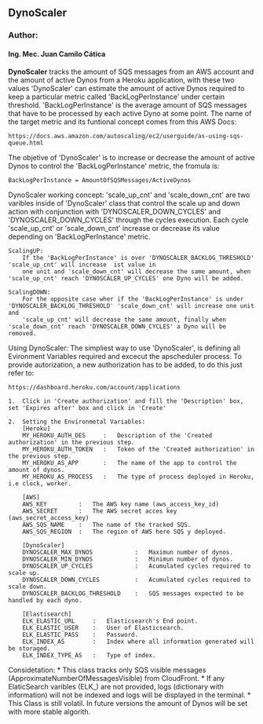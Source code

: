 
## DynoScaler

### Author:
#### Ing. Mec. Juan Camilo Cática

<b>DynoScaler</b> tracks the amount of SQS messages from an AWS account and the amount of active Dynos from a Heroku application,
with these two values 'DynoScaler' can estimate the amount of active Dynos required to keep a particular metric called 
'BackLogPerInstance' under certain threshold. 'BackLogPerInstance' is the average amount of SQS messages that have to be 
processed by each active Dyno at some point. The name of the target metric and its funtional concept comes from this AWS Docs:
    
    https://docs.aws.amazon.com/autoscaling/ec2/userguide/as-using-sqs-queue.html

The objetive of 'DynoScaler' is to increase or decrease the amount of active Dynos to control the 'BackLogPerInstance' metric,
the fromula is:

    BackLogPerInstance = AmountOfSQSMessages/ActiveDynos

DynoScaler working concept:
'scale_up_cnt' and 'scale_down_cnt' are two varibles inside of 'DynoScaler' class that control the scale up and down action with conjunction
with 'DYNOSCALER_DOWN_CYCLES' and 'DYNOSCALER_DOWN_CYCLES' through the cycles execution. Each cycle 'scale_up_cnt' or 'scale_down_cnt'
increase or decrease its value depending on 'BackLogPerInstance' metric.

    ScalingUP:
        If the 'BackLogPerInstance' is over 'DYNOSCALER_BACKLOG_THRESHOLD' 'scale_up_cnt' will increase  ist value in 
        one unit and 'scale_down_cnt' will decrease the same amount, when 'scale_up_cnt' reach 'DYNOSCALER_UP_CYCLES' one Dyno will be added. 

    ScalingDOWN:   
        For the opposite case wher if the 'BackLogPerInstance' is under 'DYNOSCALER_BACKLOG_THRESHOLD' 'scale_down_cnt' will increase one unit and 
        'scale_up_cnt' will decrease the same amount, finally when 'scale_down_cnt' reach 'DYNOSCALER_DOWN_CYCLES' a Dyno will be removed.

Using DynoScaler:
The simpliest way to use 'DynoScaler', is defining all Evironment Variables required and excecut the apscheduler process.
To provide autorization, a new authorization has to be added, to do this just refer to:

    https://dashboard.heroku.com/account/applications

    1.  Click in 'Create authorization' and fill the 'Description' box, set 'Expires after' box and click in 'Create'

    2.  Setting the Environmetal Variables:
        [Heroku]
        MY_HEROKU_AUTH_DES     :   Description of the 'Created authorization' in the previous step. 
        MY_HEROKU_AUTH_TOKEN   :   Token of the 'Created authorization' in the previous step. 
        MY_HEROKU_AS_APP       :   The name of the app to control the amount of dynos.
        MY_HEROKU_AS_PROCESS   :   The type of process deployed in Heroku, i.e clock, worker. 

        [AWS]
        AWS_KEY         :   The AWS key name (aws_access_key_id)
        AWS_SECRET      :   The AWS secret acces key (aws_secret_access_key)
        AWS_SQS_NAME    :   The name of the tracked SQS.
        AWS_SQS_REGION  :   The region of AWS here SQS y deployed.
        
        [DynoScaler]
        DYNOSCALER_MAX_DYNOS            :   Maximun number of dynos.
        DYNOSCALER_MIN_DYNOS            :   Minimun number of dynos.
        DYNOSCALER_UP_CYCLES            :   Acumulated cycles required to scale up.
        DYNOSCALER_DOWN_CYCLES          :   Acumulated cycles required to scale down.
        DYNOSCALER_BACKLOG_THRESHOLD    :   SQS messages expected to be handled by each dyno.

        [Elastisearch]
        ELK_ELASTIC_URL     :   Elasticsearch's End point.
        ELK_ELASTIC_USER    :   User of Elasticsearch.
        ELK_ELASTIC_PASS    :   Password.
        ELK_INDEX_AS        :   Index where all information generated will be storaged.
        ELK_INDEX_TYPE_AS   :   Type of index.

Considetation:
    *   This class tracks only SQS visible messages (ApproximateNumberOfMessagesVisible) from CloudFront.
    *   If any ElaticSearch varibles (ELK_<Varible>) are not provided, logs (dictionary with information) will not be indexed
        and logs will be displayed in the terminal.
    *   This Class is still volatil. In future versions the amount of Dynos will be set with more stable algorith.

